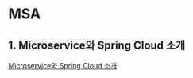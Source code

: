 # MSA

## 1. Microservice와 Spring Cloud 소개

[Microservice와 Spring Cloud 소개](./microservices-architecture-with-spring-cloud.md)
